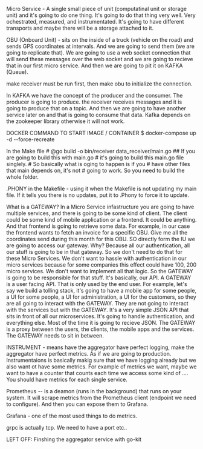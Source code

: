 Micro Service - A single small piece of unit (computatinal unit or storage unit) and it's going to do one thing.
It's going to do that thing very well. Very ochestrated, measured, and instrumentated. It's going to have different 
transports and maybe there will be a storage attached to it.

OBU (Onboard Unit) - sits on the inside of a truck (vehicle on the road) and sends GPS coordinates at intervals. And we are going to send them (we are going to replicate that).
We are going to use a web socket connection that will send these messages over the web socket and we are going to recieve that in our first micro service. And
then we are going to pit it on KAFKA (Queue).

make receiver must be run first, then make obu to initialize the connection.

In KAFKA we have the concept of the producer and the consumer.
The producer is going to produce. the receiver receives messages and it is
going to produce that on a topic. And then we are going to have another 
service later on and that is going to consume that data. 
Kafka depends on the zookeeper library otherwise it will not work.

DOCKER COMMAND TO START IMAGE / CONTAINER
$ docker-compose up -d --force-recreate


In the Make file
	# @go build -o bin/receiver data_receiver/main.go 
	## If you are going to build this with main.go 
	# it's going to build this main.go file singlely. 
	# So basically what is oging to happen is if you
	# have other files that main depends on, it's not
	# going to work. So you need to build the whole folder.   

.PHONY in the Makefile - using it when the Makefile is not updating my main file. If it tells you there is no updates, put it to .Phony to force it to update.


What is a GATEWAY? In a Micro Service infastructure you are going to have multiple services,
and there is going to be some kind of client. The client could be some kind of mobile
application or a frontend. It could be anything. And that frontend is going to 
retrieve some data. For example, in our case the frontend wants to fetch an invoice for 
a specific OBU. Give me all the coordinates send during this month for this OBU. SO directly
form the IU we are going to access our gateway. Why? Because all our authentication, all our stuff
is going to be in that gateway. So we don't need to do that for these Micro Services. We don't 
want to hassle with authentication in our micro services because for some companies this effect could have
100, 200 micro services. We don't want to implement all that logic. So the GATEWAY is going to
be responsible for that stuff. It's basically, our API. A GATEWAY is a user facing API.
That is only used by the end user. For example, let's say we build a tolling stack, 
it's going to have a mobile app for some people, a UI for some people, a UI for administration,
a UI for the customers, so they are all going to interact with the GATEWAY. 
They are not going to interact with the services but with the GATEWAY. It's a very simple 
JSON API that sits in front of all our microservices. It's going to handle authentication,
and everything else. Most of the time it is going to recieve JSON.  The GATEWAY is a proxy between
the users, the clients, the mobile apps and the services. The GATEWAY needs to sit in between.

INSTRUMENT - means have the aggregator have perfect logging, make the aggregator have perfect metrics.
As if we are going to production.
Instrumentaions is basically makig sure that we have logging already but we also want ot have some metrics.
For example of metrics we want, maybe we want to have a counter that counts each time we access some kind of ....
You should have metrics for each single service. 

Prometheus -- is a deamon (runs in the background) that runs on your system. It will scrape 
metrics from the Prometheus client (endpoint we need to configure). 
And then you can expose them to Grafana.

Grafana - one of the most used things to do metrics.

grpc is actually tcp. We need to have a port etc..

LEFT OFF: Finshing the aggregator service with go-kit
